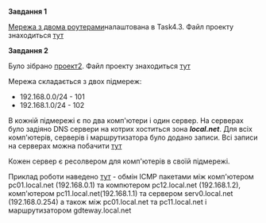 **Завдання 1**

[Мережа з двома роутерами](screenshots/001.JPG)налаштована в Task4.3. Файл проекту знаходиться [тут](1.pkt)



**Завдання 2**

Було зібрано [проект2](screenshots/002.JPG). Файл проекту знаходиться [тут](2.pkt)

Мережа складається з двох підмереж:
- 192.168.0.0/24 - 101
- 192.168.1.0/24 - 102

В кожній підмережі є по два комп'ютери і один сервер. На серверах було задіяно DNS сервери на котрих хоститься зона ***local.net***. Для всіх комп'ютерів, серверів і маршрутизатора було додано записи. Всі записи на серверах можна побачити [тут](screenshots/003.JPG)

Кожен сервер є ресолвером для комп'ютерів в своїй підмережі.

Приклад роботи наведено [тут](screenshots/004.jpg) - обмін ICMP пакетами між комп'ютером pc01.local.net (192.168.0.1) та компютером pc12.local.net (192.168.1.2), комп'ютером pc11.local.net(192.168.1.1) та сервером serv0.local.net (192.168.0.254) а також між pc01.local.net та pc11.local.net і маршрутизатором gdteway.local.net
